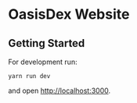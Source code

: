 # OasisDex Website

## Getting Started

For development run:

`yarn run dev`

and open [http://localhost:3000](http://localhost:3000).
